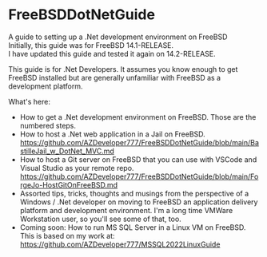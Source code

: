 # FreeBSDDotNetGuide
A guide to setting up a .Net development environment on  FreeBSD  
Initially, this guide was for FreeBSD 14.1-RELEASE.  
I have updated this guide and tested it again on 14.2-RELEASE.  

This guide is for .Net Developers.  It assumes you know enough to get FreeBSD installed but are generally unfamiliar with FreeBSD as a development platform.

What's here:
- How to get a .Net development environment on FreeBSD.  Those are the numbered steps.
- How to host a .Net web application in a Jail on FreeBSD. https://github.com/AZDeveloper777/FreeBSDDotNetGuide/blob/main/BastilleJail_w_DotNet_MVC.md
- How to host a Git server on FreeBSD that you can use with VSCode and Visual Studio as your remote repo.  https://github.com/AZDeveloper777/FreeBSDDotNetGuide/blob/main/ForgeJo-HostGitOnFreeBSD.md
- Assorted tips, tricks, thoughts and musings from the perspective of a Windows / .Net developer on moving to FreeBSD an application delivery platform and development environment.  I'm a long time VMWare Workstation user, so you'll see some of that, too.
- Coming soon: How to run MS SQL Server in a Linux VM on FreeBSD. This is based on my work at: https://github.com/AZDeveloper777/MSSQL2022LinuxGuide
